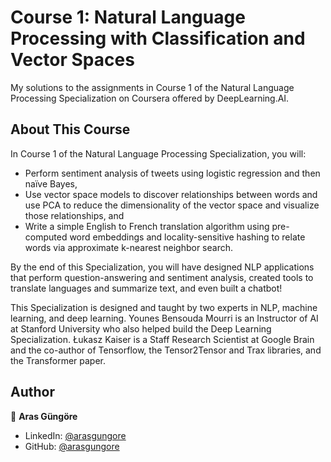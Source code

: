 # Course 1: Natural Language Processing with Classification and Vector Spaces

My solutions to the assignments in Course 1 of the Natural Language Processing Specialization on Coursera offered by DeepLearning.AI.



## About This Course

In Course 1 of the Natural Language Processing Specialization, you will:

- Perform sentiment analysis of tweets using logistic regression and then naïve Bayes,
- Use vector space models to discover relationships between words and use PCA to reduce the dimensionality of the vector space and visualize those relationships, and
- Write a simple English to French translation algorithm using pre-computed word embeddings and locality-sensitive hashing to relate words via approximate k-nearest neighbor search.

By the end of this Specialization, you will have designed NLP applications that perform question-answering and sentiment analysis, created tools to translate languages and summarize text, and even built a chatbot!   

This Specialization is designed and taught by two experts in NLP, machine learning, and deep learning.
Younes Bensouda Mourri is an Instructor of AI at Stanford University who also helped build the Deep Learning Specialization.
Łukasz Kaiser is a Staff Research Scientist at Google Brain and the co-author of Tensorflow, the Tensor2Tensor and Trax libraries, and the Transformer paper.



## Author

👤 **Aras Güngöre**

* LinkedIn: [@arasgungore](https://www.linkedin.com/in/arasgungore)
* GitHub: [@arasgungore](https://github.com/arasgungore)
